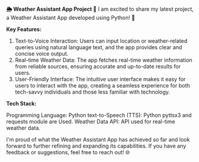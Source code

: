 **🌦️ Weather Assistant App Project 🌈**
I am excited to share my latest project, a Weather Assistant App developed using Python! 🚀

**Key Features:**

1) Text-to-Voice Interaction: Users can input location or weather-related queries using natural language text, and the app provides clear and concise voice output.
2) Real-time Weather Data: The app fetches real-time weather information from reliable sources, ensuring accurate and up-to-date results for users.
3) User-Friendly Interface: The intuitive user interface makes it easy for users to interact with the app, creating a seamless experience for both tech-savvy individuals and those less familiar with technology.

**Tech Stack:**

Programming Language: Python
text-to-Speech (TTS): Python pyttsx3 and requests module are Used.
Weather Data API: API used for real-time weather data.

I'm proud of what the Weather Assistant App has achieved so far and look forward to further refining and expanding its capabilities. If you have any feedback or suggestions, feel free to reach out! 🌐

